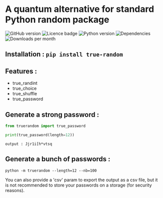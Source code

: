 # A quantum alternative for standard Python random package

![GitHub version](https://badge.fury.io/gh/peb-8%2Ftrue-random.svg) ![Licence badge](https://img.shields.io/pypi/l/true-random) ![Python version](https://img.shields.io/pypi/pyversions/true-random)
![Dependencies](https://img.shields.io/badge/dependencies-quantumrandom-yellowgreen)
![Downloads per month](https://img.shields.io/pypi/dm/true-random)

## Installation : `pip install true-random`

## Features :
- true_randint
- true_choice
- true_shuffle
- true_password

## Generate a strong password :
```python
from truerandom import true_password

print(true_password(length=12))
```
`output : Jjr1i[h*vtsq`

## Generate a bunch of passwords :

```
python -m truerandom --length=12 --nb=100
```

You can also provide a 'csv' param to export the output as a csv file, but it is not recommended to store your passwords on a storage (for security reasons).
